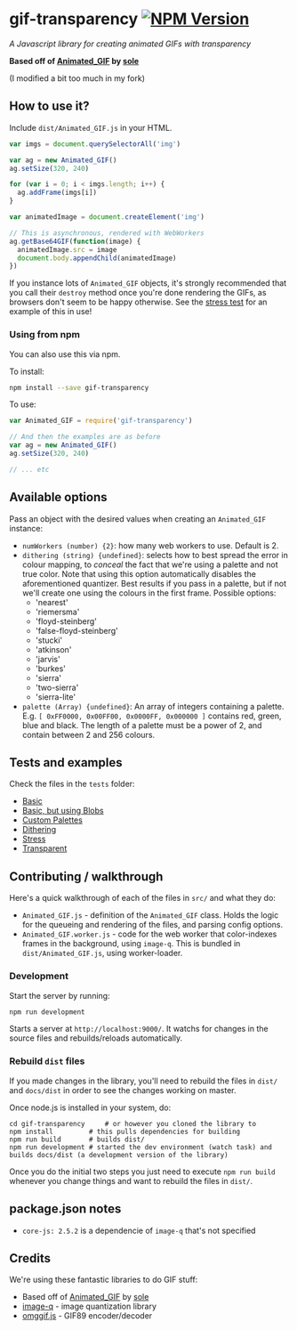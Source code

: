 # gif-transparency [![NPM Version][npm-image]][npm-url]

_A Javascript library for creating animated GIFs with transparency_

**Based off of [Animated_GIF](https://github.com/sole/Animated_GIF) by [sole](https://github.com/sole)**

(I modified a bit too much in my fork)

## How to use it?

Include `dist/Animated_GIF.js` in your HTML.

```javascript
var imgs = document.querySelectorAll('img')

var ag = new Animated_GIF()
ag.setSize(320, 240)

for (var i = 0; i < imgs.length; i++) {
  ag.addFrame(imgs[i])
}

var animatedImage = document.createElement('img')

// This is asynchronous, rendered with WebWorkers
ag.getBase64GIF(function(image) {
  animatedImage.src = image
  document.body.appendChild(animatedImage)
})
```

If you instance lots of `Animated_GIF` objects, it's strongly recommended that you call their `destroy` method once you're done rendering the GIFs, as browsers don't seem to be happy otherwise. See the [stress test](tests/stress.html) for an example of this in use!

### Using from npm

You can also use this via npm.

To install:

```bash
npm install --save gif-transparency
```

To use:

```javascript
var Animated_GIF = require('gif-transparency')

// And then the examples are as before
var ag = new Animated_GIF()
ag.setSize(320, 240)

// ... etc
```

## Available options

Pass an object with the desired values when creating an `Animated_GIF` instance:

- `numWorkers (number) {2}`: how many web workers to use. Default is 2.
- `dithering (string) {undefined}`: selects how to best spread the error in colour mapping, to _conceal_ the fact that we're using a palette and not true color. Note that using this option automatically disables the aforementioned quantizer. Best results if you pass in a palette, but if not we'll create one using the colours in the first frame. Possible options:
  - 'nearest'
  - 'riemersma'
  - 'floyd-steinberg'
  - 'false-floyd-steinberg'
  - 'stucki'
  - 'atkinson'
  - 'jarvis'
  - 'burkes'
  - 'sierra'
  - 'two-sierra'
  - 'sierra-lite'
- `palette (Array) {undefined}`: An array of integers containing a palette. E.g. `[ 0xFF0000, 0x00FF00, 0x0000FF, 0x000000 ]` contains red, green, blue and black. The length of a palette must be a power of 2, and contain between 2 and 256 colours.

## Tests and examples

Check the files in the `tests` folder:

- [Basic](https://adriandelisle.github.io/gif-transparency/tests/basic.html)
- [Basic, but using Blobs](https://adriandelisle.github.io/gif-transparency/tests/basic-blob.html)
- [Custom Palettes](https://adriandelisle.github.io/gif-transparency/tests/custom_palette.html)
- [Dithering](https://adriandelisle.github.io/gif-transparency/tests/dithering.html)
- [Stress](https://adriandelisle.github.io/gif-transparency/tests/stress.html)
- [Transparent](https://adriandelisle.github.io/gif-transparency/tests/transparent.html)

## Contributing / walkthrough

Here's a quick walkthrough of each of the files in `src/` and what they do:

- `Animated_GIF.js` - definition of the `Animated_GIF` class. Holds the logic for the queueing and rendering of the files, and parsing config options.
- `Animated_GIF.worker.js` - code for the web worker that color-indexes frames in the background, using `image-q`. This is bundled in `dist/Animated_GIF.js`, using worker-loader.

### Development

Start the server by running:

```bash
npm run development
```

Starts a server at `http://localhost:9000/`. It watchs for changes in the source files and rebuilds/reloads automatically.

### Rebuild `dist` files

If you made changes in the library, you'll need to rebuild the files in `dist/` and `docs/dist` in order to see the changes working on master.

Once node.js is installed in your system, do:

```
cd gif-transparency     # or however you cloned the library to
npm install         # this pulls dependencies for building
npm run build       # builds dist/
npm run development # started the dev environment (watch task) and builds docs/dist (a development version of the library)
```

Once you do the initial two steps you just need to execute `npm run build` whenever you change things and want to rebuild the files in `dist/`.

## package.json notes

- `core-js: 2.5.2` is a dependencie of `image-q` that's not specified

## Credits

We're using these fantastic libraries to do GIF stuff:

- Based off of [Animated_GIF](https://github.com/sole/Animated_GIF) by [sole](https://github.com/sole)
- [image-q](https://github.com/ibezkrovnyi/image-quantization) - image quantization library
- [omggif.js](https://github.com/deanm/omggif) - GIF89 encoder/decoder

[npm-image]: https://img.shields.io/npm/v/animated_gif.svg
[npm-url]: https://www.npmjs.com/package/gif-transparency
